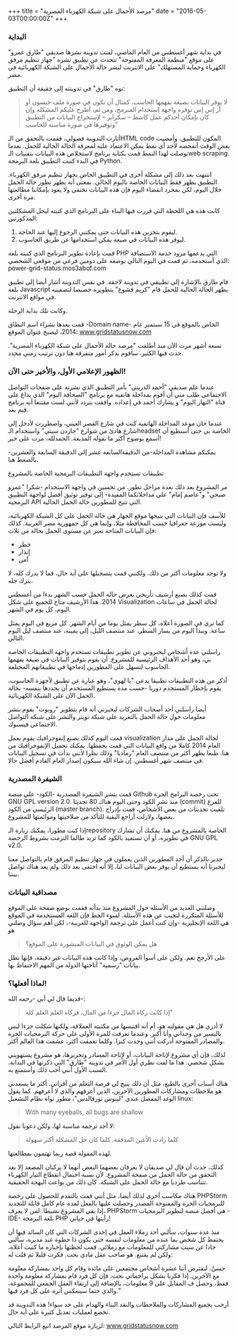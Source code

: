 +++
title = "مرصد الأحمال على شبكة الكهرباء المصرية"
date = "2016-05-03T00:00:00Z"
+++

### البداية

في بداية شهر أغسطس من العام الماضي، لفتت تدوينة نشرها صديقي "طارق عمرو" على موقع "منظمة المعرفة المفتوحة" تتحدث عن تطبيق نشره "جهاز تنظيم مرفق الكهرباء وحماية المستهلك" على الانترنت لنشر حالة الأحمال على الشبكة الكهربائية في مصر.

نوه "طارق" في تدوينته إلى حقيقة أن التطبيق: 

> لا يوفر البيانات بصيغة يفهمها الحاسب، كمثال أن تكون في صورة ملف جيسون أو أر إس إس توفره واجهة إستخدام المبرمج، ومن ثم، أطرح عليكم المشكلة وإن كان بإمكان أحدكم عمل كاشط – سكرابر – لإستخراج البيانات من التطبيق وتوفيرها في صورة مناسبة للحاسب"

أثارت التدوينة فضولي، فقمت بالتحقق من الـHTML code المكون للتطبيق، وأمضيت بعض الوقت أتفحصه لأجد أي نمط يمكن الاعتماد عليه لمعرفة الحالة الحالية للحمل. بعدما توصلت لهذا النمط قمت بكتابة برنامج لاستخلاص هذه البيانات بتقنيات الـweb scraping. في البدء كتبت التطبيق بلغة البرمجة Python.

انتبهت بعد ذلك إلى مشكلة أخرى في التطبيق الخاص بجهاز تنظيم مرفق الكهرباء. التطبيق يظهر فقط البيانات الخاصة باليوم الحالي. بمعنى أنه يظهر تطور حالة الحمل خلال اليوم، لكن بمجرد انقضاء اليوم فإن هذه البيانات تختفي ولا يعود بإمكاننا مطالعتها مرة أخرى.

كانت هذه هي اللحظة التي قررت فيها البناء على البرنامج الذي كتبته ليحل المشكلتين المذكورتين:

1.  ليقوم بتخزين هذه البيانات حتى يمكنني الرجوع إليها عند الحاجة.
2.  ليوفر هذه البيانات في صيغة يمكن استخدامها عن طريق الحاسوب.

قمت بإعادة تطوير البرنامج الذي كتبته بلغة PHP التي يدعمها مزود خدمة الاستضافة الذي أستخدمه، ثم قمت في اليوم التالي بوضعه على دومين فرعي من موقعي الشخصي: power-grid-status.mos3abof.com

قام طارق بالإشارة إلى تطبيقي في تدوينة لاحقة. في نفس التدوينة أشار أيضا إلى تطبيق بلغة Javascript يظهر الحالة الحالية للحمل قام "كريم قشوع" بتطويره خصيصا لتضمينه في مواقع الانترنت.

وكانت تلك بداية الرحلة.

قمت بعدها بشراء اسم النطاق -Domain name- الخاص بالموقع في 15 سبتمبر عام 2014، ليصبح عنوان الموقع: www.gridstatusnow.com

تسعة أشهر مرت الآن منذ أطلقت "مرصد حالة الأحمال على شبكة الكهرباء المصرية". حدث فيها الكثير. سأقوم بذكر أمور متفرقة هنا دون ترتيب زمني محدد.

### الظهور الإعلامي الأول، والأخير حتى الآن!

عندما علم صديقي "أحمد الدريني" بأمر التطبيق الذي نشرته على صفحات التواصل الاجتماعي طلب مني أن أقوم بمداخلة هاتفية مع برنامج "الصحافة اليوم" الذي يذاع على قناة "النهار اليوم" و يشارك أحمد في إعداده. وافقت بتردد لأنني لست مقتنعا أنه برنامج قيم بعد.

عندما حان موعد المداخلة الهاتفية كنت في شارع القصر العيني، واضطررت لأدخل إلى شارع هادئ من شوارع "جاردن سيتي" واستخدام الـheadset الخاصة بي حتى أستطيع أن أسمع بوضوح أكثر ما تقوله المذيعة. الحمدلله، مرت على خير!

يمكنكم مشاهدة المداخلة-من الدقيقةالسابعة عشر إلى الدقيقة السابعة والعشرين- بالضغط هنا.

تطبيقات تستخدم واجهة التطبيقات البرمجية الخاصة بالمشروع

مر المشروع بعد ذلك بعدة مراحل تطور. من تحسين في واجهة الاستخدام -شكرا "عمرو صبحي" و"عاصم إمام" على مداخلاتكما المفيدة- إلى توفير توثيق أفضل لواجهة التطبيق البرمجية API التي تتيح للمطورين حالة الحمل الحالية.

للأسف فإن البيانات التي يتيحها موقع الجهاز هي حالة الحمل على كل الشبكة الكهربائية، وليست موزعة جغرافيا حسب المحافظة مثلا، وإنما هي كل جمهورية مصر العربية. كذلك فإن البيانات المتاحة تعبر عن مستوى الحمل بحالة من ثلاث:

-   خطر
-   إنذار
-   آمن

ولا توجد معلومات أكثر من ذلك. ولكنني قمت بتسجيلها على أية حال، فما لا يدرك كله، لا يترك جله.

قمت كذلك بصنع أرشيف تأريخي يعرض حالة الحمل حسب الشهر بدءا من أغسطس 2014. هذا الأرشيف متاح للجميع على شكل Visualization لحالة الحمل في ساعات اليوم، كل يوم في الشهر.

كما ترى في الصورة أعلاه، كل سطر يمثل يوما من أيام الشهر. كل مربع في اليوم يمثل ساعة. ويبدأ اليوم من يسار السطر، عند منتصف الليل، إلى يمينه، عند منتصف ليل اليوم التالي.

راسلني عدة أشخاص ليخبروني عن تطوير تطبيقات تستخدم واجهة التطبيقات الخاصة بي، وهو أحد الأهداف الرئيسية للمشروع. أن يقوم بتوفير البيانات في صيغة يفهمها الحاسوب لتسهل على المطورين إدماجها في تطبيقاتهم المختلفة.

أذكر من هذه التطبيقات تطبيقا يدعى "يا لهوي"، وهو عبارة عن تطبيق لأجهزة الحاسوب، يقوم بإخطار المستخدم دوريا -حسب مدة يستطيع المستخدم أن يحددها بنفسه- بحالة الحمل الآن على الشبكة الكهربائية.

أيضا راسلني أحد أصحاب الشركات ليخبرني أنه قام بتطوير "روبوت" يقوم بنشر معلومات حول حالة الحمل بالتغريد على شبكة تويتر والنشر على شبكة التواصل الاجتماعي فيسبوك.

قمت اليوم كذلك بصنع إنفوجرافيك يقوم بعمل visualization لحالة الحمل على مدار العام 2014 كاملا من واقع البيانات التي قمت بحفظها. يمكنك تحميل الإنفوجرافيك من هنا. طبعا يظهر أكثر من منتصف العام "رماديا" وذلك نظرا لأنني بدأت في تسجيل البيانات في منتصف شهر أغسطس. إن شاء الله سيكون إصدار العام القادم أفضل حالا.

### الشيفرة المصدرية

قمت بنشر الشيفرة المصدرية -الكود- على منصة Github تحت رخصة البرامج الحرة GNU GPL version 2.0. منذ نشر الكود وحتى اليوم هناك 80 تحديثا (commit) للفرع الرئيسي من الكود (master branch). تلقيت تحديثات من بعض الأشخاص، قمت بإدراج بعضها، ولازلت أراجع البقية للتأكد من صلاحيتها وموائمتها للمشروع.

إذا كنت مطورا، يمكنك زيارة الـrepository الخاصة بالمشروع من هنا. يمكنك أن تشارك في تطويره، أو أن تستفيد بالكود كما تريد طالما التزمت بشروط الرخصة GNU GPL v2.0.

جدير بالذكر أن أحد المطورين الذين يعملون في جهاز تنظيم المرفق قام بالتواصل معنا ليخبرنا أنه يستطيع أن يوفر بعض البيانات لنا، إلا أنه اختفى بعد ذلك ولم يعد هناك تواصل بيننا.

### مصداقية البيانات

وصلتني العديد من الأسئلة حول المشروع منذ بدأته فقمت بوضع صفحة على الموقع للأسئلة المتكررة لتجيب عن هذه الأسئلة. لسوء الحظ فإن اللغة المستخدمة في الموقع هي اللغة الإنجليزية -وإن كنت أعمل على ترجمة الواجهة للعربية-، لكن أهم سؤال وصلني هو

> هل يمكن الوثوق في البيانات المنشورة على الموقع؟

على الأرجح نعم. ولكن على أسوأ الفروض، وإذا كانت هذه البيانات غير دقيقة، فإنها تظل بيانات "رسمية" أتاحتها الدولة من المهم الاحتفاظ بها.

### لماذا أفعلها؟!

قديما قال لي أبي -رحمه الله-:

> إذا كانت زكاة المال جزءا من المال، فزكاة العلم العلم كله"

لا أدري هل هي مقولته هو، أم أنه اقتبسها من مكتبته العملاقة، ولكنها شكلت جزءا ليس باليسير من وجداني وأنا أكبر. وعندما تعرفت للمرة الأولى على حركة البرمجيات الحرة والمصادر المفتوحة أدركت أنني وجدت كنزا. وكلما تعمقت أكثر، عشقت هذا العالم أكثر.

لذلك، فإن أي مشروع لإتاحة البيانات، أو لإتاحة المصادر وتحريرها، هو مشروع يستهويني بشكل شخصي. هذا ما لفت نظري أول الأمر في تدوينة "طارق" التي ذكرتها في البداية. السبب الأول أنني أحب ذلك وأستمتع به.

هناك أسباب أخرى بالطبع، مثل أن ذلك يتيح لي فرصة التعلم من أقراني. أكثر ما يسعدني هو ملاحظات ومشاركات المطورين الآخرين، الذين أعرفهم والذي لا أعرفهم. كما يقول الوغد المفضل عندي "لينوس تورفالدس"، مطور نواة نظام التشغيل linux:

> With many eyeballs, all bugs are shallow

لا أجد ترجمة مناسبة لها، ولكن دعونا نقول:

> كلما زادت الأعين المدققة، كلما كان حل المشكلة أكثر سهولة

لهذه المقولة قصة ربما تهتمون بمطالعتها.

كذلك، حدث أن قال لي صديقان لا يعرفان بعضهما البعض أنهما لا يركبان المصعد إلا بعد التحقق من حالة الحمل من صفحة المشروع. ﻷن نسبة احتمال انقطاع التيار الكهرباء تتناسب طرديا مع حالة الحمل على الشبكة. كان ذلك من بواعث البهجة الحقيقية.

هناك مكاسب أخرى لذلك أيضا، مثل أنني قمت بالتقدم للحصول على رخصة PHPStorm للبرمجيات الحرة والمفتوحة المصدر وحصلت عليها بالفعل لمدة عام كامل قابلة للتجديد إذا بقي المشروع نشيطا. لمن لا يعرف، PHPStorm هي أفصل منصة لتطوير البرمجيات -IDE- بلغة البرمجة PHP رأيتها في حياتي!

منذ عدة سنوات، سألني أحد زملاء العمل في إحدى الشركات التي كان السائد فيها أن يحتفظ كل شخص بما عنده من معلومات لنفسه حتى يكون ذا حظوة عند مديره، سألني جادا عن سبب مشاركتي للمعلومات مع زملائي. قمت لحظتها بإخباره ما كتبت أعلاه، ولكن لم يقتنع. هو صاحب عقل مادي بحت. فكرت قليلا ثم قلت له:

حسنٌ، لنفترض أننا عشرة أشخاص مجتمعين على مائدة وقام كل واحد بمشاركة معلومة مع الآخرين. إذا فكرنا بشكل براجماتي بحت، فإن كل فرد قام بمشاركة معلومة واحدة فقط، وحصل ف المقابل على 9 معلومات، بالإضافة إلى ارتقاء العقل الجمعي للمجموعة، والذي حتما سينعكس أثره على كل فرد فيها."

أرحب بجميع المشاركات والملاحظات والنقد البناء والهدام على حد سواء! هذه التدوينة قد تخضع لعمليات تعديل كثيرة على أية حال.

لزيارة موقع المرصد اتبع الرابط التالي: www.gridstatusnow.com
